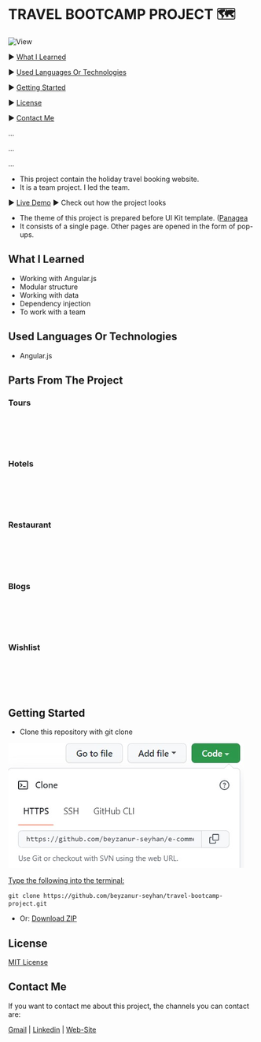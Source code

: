 # TRAVEL BOOTCAMP PROJECT 🗺️

![View]()

▶️ [What I Learned](#what-i-learned)

▶️ [Used Languages Or Technologies](#used-languages-or-technologies)

▶️ [Getting Started](#getting-started)

▶️ [License](#license)

▶️ [Contact Me](#contact-me)

...

...

...

- This project contain the holiday travel booking website. 
- It is a team project. I led the team.

▶️ [Live Demo](https://beyzanur-seyhan.github.io/travel-bootcamp-project/) ▶ Check out how the project looks

- The theme of this project is prepared before UI Kit template. ([Panagea](https://themeforest.net/item/panagea-travel-and-tours-listings-template/21957086)
- It consists of a single page. Other pages are opened in the form of pop-ups.

## What I Learned
- Working with Angular.js
- Modular structure
- Working with data
- Dependency injection
- To work with a team

## Used Languages Or Technologies
- Angular.js

## Parts From The Project

### Tours
<br>

<br><br>

### Hotels
<br>

<br> <br>

### Restaurant
<br>

<br> <br>

### Blogs
<br>

<br> <br>

### Wishlist
<br>

<br> <br>

## Getting Started

- Clone this repository with git clone

![Clone-Repository](https://raw.githubusercontent.com/beyzanur-seyhan/e-commerce-web-page/main/readme-files/views/clone-repo.jpg)

<u>Type the following into the terminal:</u>

```
git clone https://github.com/beyzanur-seyhan/travel-bootcamp-project.git
```

- Or: <a href="https://github.com/beyzanur-seyhan/travel-bootcamp-project/archive/refs/heads/'main'.zip" download="https://github.com/beyzanur-seyhan/travel-bootcamp-project/archive/refs/heads/'main'.zip">Download ZIP</a>

## License

[MIT License](https://github.com/beyzanur-seyhan/e-commerce-web-page/blob/main/LICENSE)

## Contact Me

If you want to contact me about this project, the channels you can contact are:

[Gmail](mailto:info@beyzanurseyhan.com) | [Linkedin](https://www.linkedin.com/in/beyzanurseyhan/) | [Web-Site](https://beyzanurseyhan.com/)

